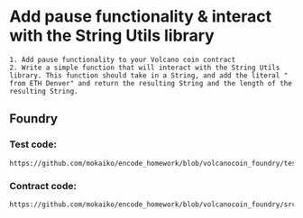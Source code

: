 # Add pause functionality & interact with the String Utils library

    1. Add pause functionality to your Volcano coin contract
    2. Write a simple function that will interact with the String Utils library. This function should take in a String, and add the literal " from ETH Denver" and return the resulting String and the length of the resulting String.

## Foundry

### Test code: 
    https://github.com/mokaiko/encode_homework/blob/volcanocoin_foundry/test/VolcanoCoin.t.sol

### Contract code:
    https://github.com/mokaiko/encode_homework/blob/volcanocoin_foundry/src/VolcanoCoin.sol